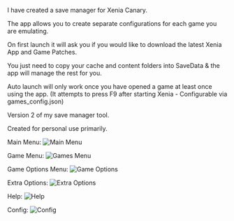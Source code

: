 I have created a save manager for Xenia Canary.

The app allows you to create separate configurations for each game you are emulating.

On first launch it will ask you if you would like to download the latest Xenia App and Game Patches.

You just need to copy your cache and content folders into SaveData & the app will manage the rest for you.

Auto launch will only work once you have opened a game at least once using the app. (It attempts to press F9 after starting Xenia - Configurable via games_config.json)

Version 2 of my save manager tool.

Created for personal use primarily.

Main Menu:
![Main Menu](https://github.com/user-attachments/assets/82b58d96-6491-4b3d-8388-e58c3cd98c73)

Game Menu:
![Games Menu](https://github.com/user-attachments/assets/6548c98e-db7e-4bf4-8e03-130073f2dc87)

Game Options Menu:
![Game Options](https://github.com/user-attachments/assets/fabafc50-14ea-4485-b6b6-9c583b12a632)

Extra Options:
![Extra Options](https://github.com/user-attachments/assets/7afdfc31-b83e-40aa-96d8-3b11e2f6e7bf)

Help:
![Help](https://github.com/user-attachments/assets/5fb09aad-56d2-4a86-969e-2b0c0174a2ab)

Config:
![Config](https://github.com/user-attachments/assets/369704b7-1e4f-47b7-893f-108dea2360a0)
